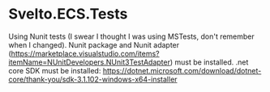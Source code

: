 # Svelto.ECS.Tests

Using Nunit tests (I swear I thought I was using MSTests, don't remember when I changed). Nunit package and Nunit adapter (https://marketplace.visualstudio.com/items?itemName=NUnitDevelopers.NUnit3TestAdapter) must be installed.
.net core SDK must be installed: https://dotnet.microsoft.com/download/dotnet-core/thank-you/sdk-3.1.102-windows-x64-installer
